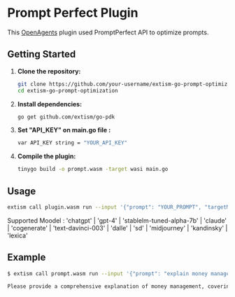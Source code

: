# Prompt Perfect Plugin

This [OpenAgents](https://openagents.com/) plugin used PromptPerfect API to optimize prompts.

## Getting Started

1. **Clone the repository:**

    ```bash
    git clone https://github.com/your-username/extism-go-prompt-optimization.git
    cd extism-go-prompt-optimization
    ```

2. **Install dependencies:**

    ```bash
    go get github.com/extism/go-pdk
    ```
3. **Set "API_KEY" on main.go file :**

    ```bash
    var API_KEY string = "YOUR_API_KEY"
    ```
3. **Compile the plugin:**

    ```bash
    tinygo build -o prompt.wasm -target wasi main.go
    ```

## Usage

```bash
extism call plugin.wasm run --input '{"prompt": "YOUR_PROMPT", "targetModel": "YOUR_MODEL"}' --wasi
```
Supported Moodel : 'chatgpt' | 'gpt-4' | 'stablelm-tuned-alpha-7b' | 'claude' | 'cogenerate' | 'text-davinci-003' | 'dalle' | 'sd' | 'midjourney' | 'kandinsky' | 'lexica'

## Example
```bash
$ extism call prompt.wasm run --input '{"prompt": "explain money management", "targetModel": "chatgpt"}' --wasi --allow-host 'api.promptperfect.jina.ai'

Please provide a comprehensive explanation of money management, covering topics such as budgeting, saving, investing, and debt management. Your response should aim to educate and inform the reader about the principles and strategies involved in effectively managing personal finances. Please ensure that your explanation is clear, concise, and accessible to individuals with varying levels of financial knowledge, and feel free to include practical examples or tips to illustrate your points.
```
